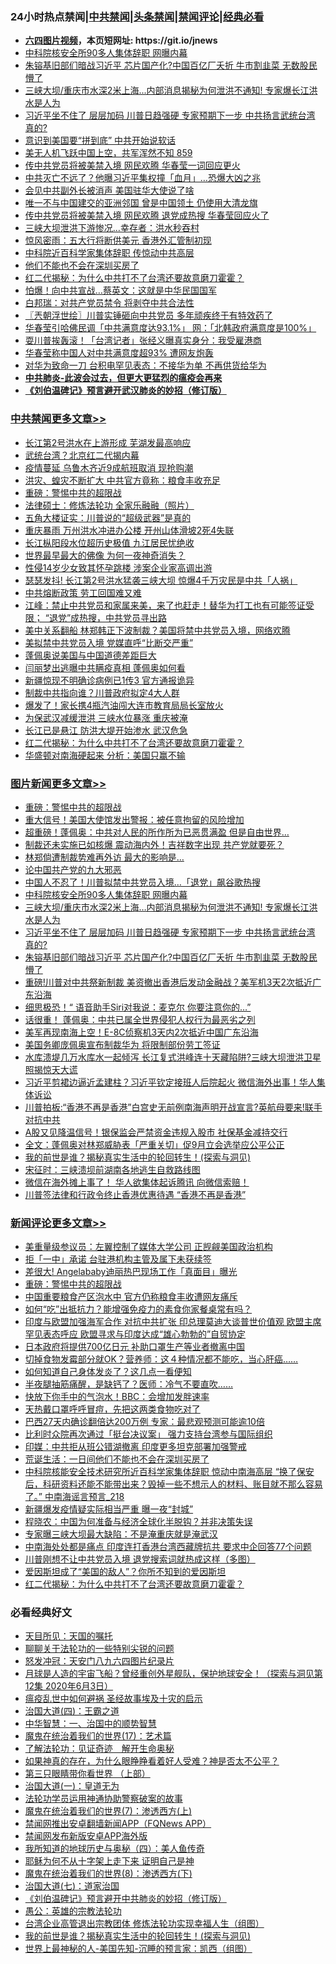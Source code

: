 <div id="tt">
<h3>24小时热点禁闻|<a href="#%E4%B8%AD%E5%85%B1%E7%A6%81%E9%97%BB%E6%9B%B4%E5%A4%9A%E6%96%87%E7%AB%A0">中共禁闻</a>|<a href="#%E5%9B%BE%E7%89%87%E6%96%B0%E9%97%BB%E6%9B%B4%E5%A4%9A%E6%96%87%E7%AB%A0">头条禁闻</a>|<a href="#%E6%96%B0%E9%97%BB%E8%AF%84%E8%AE%BA%E6%9B%B4%E5%A4%9A%E6%96%87%E7%AB%A0">禁闻评论|<a href="#%E5%BF%85%E7%9C%8B%E7%BB%8F%E5%85%B8%E5%A5%BD%E6%96%87">经典必看</a></h3>
<ul>
<li><b><a href="http://d1.bdrive.tk/64.mp4" target="_blank">六四图片视频</a>，本页短网址: https://git.io/jnews</b></li>
<li><a href="https://github.com/fqnews/bnews/blob/master/topimagenews/20200717/1362021.md">中科院核安全所90多人集体辞职 网曝内幕</a></li>
<li><a href="https://github.com/fqnews/bnews/blob/master/topimagenews/20200716/1361918.md">朱镕基旧部们暗战习近平 芯片国产化?中国百亿厂夭折 牛市割韭菜 无数股民懵了</a></li>
<li><a href="https://github.com/fqnews/bnews/blob/master/topimagenews/20200716/1361971.md">三峡大坝/重庆市水深2米上海...内部消息揭秘为何泄洪不通知! 专家爆长江洪水是人为</a></li>
<li><a href="https://github.com/fqnews/bnews/blob/master/topimagenews/20200716/1361957.md">习近平坐不住了 层层加码 川普日趋强硬 专家预期下一步 中共扬言武统台湾 真的?</a></li>
<li><a href="https://github.com/fqnews/bnews/blob/master/cbnews/20200717/1362030.md">意识到美国要“拼到底” 中共开始说软话</a></li>
<li><a href="https://github.com/fqnews/bnews/blob/master/bannedvideo/20200717/1362061.md">美无人机飞跃中国上空，共军浑然不知 859</a></li>
<li><a href="https://github.com/fqnews/bnews/blob/master/comments/20200716/1361972.md">传中共党员将被美禁入境 网民欢腾 华春莹一词回应更火</a></li>
<li><a href="https://github.com/fqnews/bnews/blob/master/cbnews/20200717/1362026.md">中共灭亡不远了？他曝习近平集权撞「血月」…恐爆大凶之兆</a></li>
<li><a href="https://github.com/fqnews/bnews/blob/master/cbnews/20200717/1362017.md">会见中共副外长被消声 美国驻华大使说了啥</a></li>
<li><a href="https://github.com/fqnews/bnews/blob/master/comments/20200717/1362095.md">唯一不与中国建交的亚洲邻国 曾是中国领土 仍使用大清龙旗</a></li>
<li><a href="https://github.com/fqnews/bnews/blob/master/cnnews/20200717/1362117.md">传中共党员将被美禁入境 网民欢腾 退党成热搜 华春莹回应火了</a></li>
<li><a href="https://github.com/fqnews/bnews/blob/master/cbnews/20200716/1361859.md">三峡大坝泄洪下游惨况…幸存者：洪水秒吞村</a></li>
<li><a href="https://github.com/fqnews/bnews/blob/master/finance/20200717/1362127.md">惊风密雨：五大行将断供美元 香港外汇管制初现</a></li>
<li><a href="https://github.com/fqnews/bnews/blob/master/cbnews/20200717/1362164.md">中科院近百科学家集体辞职 传惊动中共高层</a></li>
<li><a href="https://github.com/fqnews/bnews/blob/master/ssgc/20200717/1362046.md">他们不能也不会在深圳买房了</a></li>
<li><a href="https://github.com/fqnews/bnews/blob/master/comments/20200717/1362168.md">红二代揭秘：为什么中共打不了台湾还要故意磨刀霍霍？</a></li>
<li><a href="https://github.com/fqnews/bnews/blob/master/cbnews/20200716/1361977.md">怕爆！向中共宣战…蔡英文：这就是中华民国国军</a></li>
<li><a href="https://github.com/fqnews/bnews/blob/master/cbnews/20200717/1362089.md">白邦瑞：对共产党员禁令 将剥夺中共合法性</a></li>
<li><a href="https://github.com/fqnews/bnews/blob/master/ssgc/20200717/1362044.md">〖兲朝浮世绘〗川普实锤砸向中共党员 多年顽疾终于有特效药了</a></li>
<li><a href="https://github.com/fqnews/bnews/blob/master/cbnews/20200717/1362019.md">华春莹引哈佛民调「中共满意度达93.1%」 网：「北韩政府满意度是100%」</a></li>
<li><a href="https://github.com/fqnews/bnews/blob/master/cnnews/hknews/20200717/1362023.md">耍川普挨轰滚！「台湾记者」张经义曝真实身分：我受雇港商</a></li>
<li><a href="https://github.com/fqnews/bnews/blob/master/comments/20200716/1361878.md">华春莹称中国人对中共满意度超93%  遭网友炮轰</a></li>
<li><a href="https://github.com/fqnews/bnews/blob/master/cnnews/hknews/20200717/1362128.md">对华为致命一刀 台积电罕见表态：不接华为单 不再供货给华为</a></li>
<li><b><a href="https://github.com/fqnews/bnews/blob/master/comments/20200211/1275071.md" target="_blank">中共肺炎-此波会过去，但更大更猛烈的瘟疫会再来</a></b></li>
<li><b><a href="https://github.com/fqnews/bnews/blob/master/comments/20200207/1272816.md" target="_blank">《刘伯温碑记》预言避开武汉肺炎的妙招（修订版）</a></b></li>
</ul>
</div>

<div class="catlist">
<h3><a href="https://github.com/fqnews/bnews/blob/master/cbnews/" target="_blank">中共禁闻</a><span><a href="https://github.com/fqnews/bnews/blob/master/cbnews/" target="_blank" rel="nofollow">更多文章>></a></span></h3>
<ul>
<li><a href="https://github.com/fqnews/bnews/blob/master/cbnews/20200717/1362302.md" target="_blank">长江第2号洪水在上游形成 芜湖发最高响应</a></li>
<li><a href="https://github.com/fqnews/bnews/blob/master/cbnews/20200717/1362298.md" target="_blank">武统台湾？北京红二代揭内幕</a></li>
<li><a href="https://github.com/fqnews/bnews/blob/master/cbnews/20200717/1362294.md" target="_blank">疫情蔓延 乌鲁木齐近9成航班取消 现抢购潮</a></li>
<li><a href="https://github.com/fqnews/bnews/blob/master/cbnews/20200717/1362291.md" target="_blank">洪灾、蝗灾不断扩大 中共官方竟称：粮食丰收充足</a></li>
<li><a href="https://github.com/fqnews/bnews/blob/master/comments/20200717/1362287.md" target="_blank">重磅：警惕中共的超限战</a></li>
<li><a href="https://github.com/fqnews/bnews/blob/master/cbnews/20200717/1362258.md" target="_blank">法律硕士：修炼法轮功 全家乐融融（照片）</a></li>
<li><a href="https://github.com/fqnews/bnews/blob/master/cbnews/20200717/1362260.md" target="_blank">五角大楼证实：川普说的“超级武器”是真的</a></li>
<li><a href="https://github.com/fqnews/bnews/blob/master/cbnews/20200717/1362243.md" target="_blank">重庆暴雨 万州洪水冲进办公楼 开州山体滑坡2死4失联</a></li>
<li><a href="https://github.com/fqnews/bnews/blob/master/cbnews/20200717/1362236.md" target="_blank">长江枞阳段水位超历史极值 九江居民忧绝收</a></li>
<li><a href="https://github.com/fqnews/bnews/blob/master/cbnews/20200717/1362235.md" target="_blank">世界最早最大的佛像 为何一夜神奇消失？</a></li>
<li><a href="https://github.com/fqnews/bnews/blob/master/cbnews/20200717/1362231.md" target="_blank">性侵14岁少女致其怀孕跳楼 涉案企业家高调出游</a></li>
<li><a href="https://github.com/fqnews/bnews/blob/master/cbnews/20200717/1362226.md" target="_blank">瑟瑟发抖! 长江第2号洪水猛袭三峡大坝 惊爆4千万灾民是中共「人祸」</a></li>
<li><a href="https://github.com/fqnews/bnews/blob/master/cbnews/20200717/1362220.md" target="_blank">中共熔断政策 劳工回国难又难</a></li>
<li><a href="https://github.com/fqnews/bnews/blob/master/cbnews/20200717/1362218.md" target="_blank">江峰：禁止中共党员和家属来美，来了也赶走！替华为打工也有可能签证受限； “退党”成热搜，中共党员寻出路</a></li>
<li><a href="https://github.com/fqnews/bnews/blob/master/cbnews/20200717/1362213.md" target="_blank">美中关系翻船 林郑韩正下波制裁？美国将禁中共党员入境，网络欢腾</a></li>
<li><a href="https://github.com/fqnews/bnews/blob/master/cbnews/20200717/1362212.md" target="_blank">美拟禁中共党员入境 党媒直呼“比断交严重”</a></li>
<li><a href="https://github.com/fqnews/bnews/blob/master/cbnews/20200717/1362195.md" target="_blank">蓬佩奥说美国与中国道德差距巨大</a></li>
<li><a href="https://github.com/fqnews/bnews/blob/master/cbnews/20200717/1362192.md" target="_blank">闫丽梦出逃曝中共瞒疫真相 蓬佩奥如何看</a></li>
<li><a href="https://github.com/fqnews/bnews/blob/master/cbnews/20200717/1362187.md" target="_blank">新疆惊现不明确诊病例已1传3 官方通报诡异</a></li>
<li><a href="https://github.com/fqnews/bnews/blob/master/cbnews/20200717/1362175.md" target="_blank">制裁中共指向谁？川普政府拟定4大人群</a></li>
<li><a href="https://github.com/fqnews/bnews/blob/master/cbnews/20200717/1362174.md" target="_blank">爆发了！家长携4瓶汽油闯大连市教育局局长室放火</a></li>
<li><a href="https://github.com/fqnews/bnews/blob/master/cbnews/20200717/1362173.md" target="_blank">为保武汉减缓泄洪 三峡水位暴涨 重庆被淹</a></li>
<li><a href="https://github.com/fqnews/bnews/blob/master/cbnews/20200717/1362172.md" target="_blank">长江已是悬江 防洪大堤开始渗水 武汉危急</a></li>
<li><a href="https://github.com/fqnews/bnews/blob/master/comments/20200717/1362168.md" target="_blank">红二代揭秘：为什么中共打不了台湾还要故意磨刀霍霍？</a></li>
<li><a href="https://github.com/fqnews/bnews/blob/master/cbnews/20200717/1362165.md" target="_blank">华盛顿对南海硬起来 分析：美国只赢不输</a></li>

</ul>
</div>
<div class="catlist">
<h3><a href="https://github.com/fqnews/bnews/blob/master/topimagenews/" target="_blank">图片新闻</a><span><a href="https://github.com/fqnews/bnews/blob/master/topimagenews/" target="_blank" rel="nofollow">更多文章>></a></span></h3>
<ul>
<li><a href="https://github.com/fqnews/bnews/blob/master/comments/20200717/1362287.md" target="_blank">重磅：警惕中共的超限战</a></li>
<li><a href="https://github.com/fqnews/bnews/blob/master/topimagenews/20200717/1362271.md" target="_blank">重大信号！美国大使馆发出警报：被任意拘留的风险增加</a></li>
<li><a href="https://github.com/fqnews/bnews/blob/master/topimagenews/20200717/1362259.md" target="_blank">超重磅！蓬佩奥：中共对人民的所作所为已恶贯满盈 但是自由世界…</a></li>
<li><a href="https://github.com/fqnews/bnews/blob/master/topimagenews/20200717/1362211.md" target="_blank">制裁还未实施已如核爆 震动海内外！吉祥数字出现 共产党就要死？</a></li>
<li><a href="https://github.com/fqnews/bnews/blob/master/topimagenews/20200717/1362194.md" target="_blank">林郑倘遭制裁势难再外访 最大的影响是&#8230;</a></li>
<li><a href="https://github.com/fqnews/bnews/blob/master/comments/20200717/1361899.md" target="_blank">论中国共产党的九大邪恶</a></li>
<li><a href="https://github.com/fqnews/bnews/blob/master/topimagenews/20200717/1362114.md" target="_blank">中国人不忍了！川普拟禁中共党员入境…「退党」飙谷歌热搜</a></li>
<li><a href="https://github.com/fqnews/bnews/blob/master/topimagenews/20200717/1362021.md" target="_blank">中科院核安全所90多人集体辞职 网曝内幕</a></li>
<li><a href="https://github.com/fqnews/bnews/blob/master/topimagenews/20200716/1361971.md" target="_blank">三峡大坝/重庆市水深2米上海&#8230;内部消息揭秘为何泄洪不通知! 专家爆长江洪水是人为</a></li>
<li><a href="https://github.com/fqnews/bnews/blob/master/topimagenews/20200716/1361957.md" target="_blank">习近平坐不住了 层层加码 川普日趋强硬 专家预期下一步 中共扬言武统台湾 真的?</a></li>
<li><a href="https://github.com/fqnews/bnews/blob/master/topimagenews/20200716/1361918.md" target="_blank">朱镕基旧部们暗战习近平 芯片国产化?中国百亿厂夭折 牛市割韭菜 无数股民懵了</a></li>
<li><a href="https://github.com/fqnews/bnews/blob/master/topimagenews/20200716/1361832.md" target="_blank">重磅!川普对中共祭新制裁 美资撤出香港后发动金融战？美军机3天2次抵近广东沿海</a></li>
<li><a href="https://github.com/fqnews/bnews/blob/master/topimagenews/20200716/1361775.md" target="_blank">细思极恐！“ 语音助手Siri对我说：麦克尔 你要注意你的…&#8221;</a></li>
<li><a href="https://github.com/fqnews/bnews/blob/master/topimagenews/20200716/1361599.md" target="_blank">话很重！ 蓬佩奥：中共已属全世界侵犯人权行为最恶劣之列</a></li>
<li><a href="https://github.com/fqnews/bnews/blob/master/topimagenews/20200716/1361598.md" target="_blank">美军再现南海上空！E-8C侦察机3天内2次抵近中国广东沿海</a></li>
<li><a href="https://github.com/fqnews/bnews/blob/master/topimagenews/20200716/1361473.md" target="_blank">美国务卿庞佩奥宣布制裁华为 将限制部份劳工签证</a></li>
<li><a href="https://github.com/fqnews/bnews/blob/master/topimagenews/20200715/1361448.md" target="_blank">水库溃堤几万水库水一起倾泻 长江复式洪峰连十天藏陷阱?三峡大坝泄洪卫星照揭惊天大谎</a></li>
<li><a href="https://github.com/fqnews/bnews/blob/master/topimagenews/20200715/1361354.md" target="_blank">习近平剪裙边逼近孟建柱？习近平钦定接班人后院起火 微信海外出事！华人集体诉讼</a></li>
<li><a href="https://github.com/fqnews/bnews/blob/master/topimagenews/20200715/1361328.md" target="_blank">川普拍板:“香港不再是香港”白宫史无前例南海声明开战宣言?英航母要来!联手对抗中共</a></li>
<li><a href="https://github.com/fqnews/bnews/blob/master/topimagenews/20200715/1361266.md" target="_blank">A股又见降温信号！银保监会严禁资金违规入股市 社保基金减持交行</a></li>
<li><a href="https://github.com/fqnews/bnews/blob/master/topimagenews/20200715/1361089.md" target="_blank">全文：蓬佩奥对林郑威胁表「严重关切」促9月立会选举应公平公正</a></li>
<li><a href="https://github.com/fqnews/bnews/blob/master/comments/20200715/1359453.md" target="_blank">我的前世是谁？揭秘真实生活中的轮回转生！(探索与洞见)</a></li>
<li><a href="https://github.com/fqnews/bnews/blob/master/topimagenews/20200715/783299.md" target="_blank">宋征时：三峡溃坝前湖南各地逃生自救路线图</a></li>
<li><a href="https://github.com/fqnews/bnews/blob/master/topimagenews/20200715/1361052.md" target="_blank">微信在海外摊上事了！ 华人欲集体起诉腾讯 向微信索赔！</a></li>
<li><a href="https://github.com/fqnews/bnews/blob/master/topimagenews/20200715/1361018.md" target="_blank">川普签法律和行政令终止香港优惠待遇 “香港不再是香港”</a></li>

</ul>
</div>
<div class="catlist">
<h3><a href="https://github.com/fqnews/bnews/blob/master/comments/" target="_blank">新闻评论</a><span><a href="https://github.com/fqnews/bnews/blob/master/comments/" target="_blank" rel="nofollow">更多文章>></a></span></h3>
<ul>
<li><a href="https://github.com/fqnews/bnews/blob/master/comments/20200717/1362297.md" target="_blank">美重量级参议员：左翼控制了媒体大学公司 正觊觎美国政治机构</a></li>
<li><a href="https://github.com/fqnews/bnews/blob/master/comments/20200717/1362296.md" target="_blank">拒「一中」承诺 台驻港机构主管及属下未获续签</a></li>
<li><a href="https://github.com/fqnews/bnews/blob/master/comments/20200717/1362290.md" target="_blank">差很大! Angelababy迪丽热巴现场工作「真面目」曝光</a></li>
<li><a href="https://github.com/fqnews/bnews/blob/master/comments/20200717/1362287.md" target="_blank">重磅：警惕中共的超限战</a></li>
<li><a href="https://github.com/fqnews/bnews/blob/master/comments/20200717/1362284.md" target="_blank">中国重要粮食产区泡水中 官方仍称粮食丰收遭网友痛斥</a></li>
<li><a href="https://github.com/fqnews/bnews/blob/master/comments/20200717/1362267.md" target="_blank">如何“吃”出抵抗力？能增强免疫力的素食你家餐桌常有吗？</a></li>
<li><a href="https://github.com/fqnews/bnews/blob/master/comments/20200717/1362264.md" target="_blank">印度与欧盟加强海军合作 对抗中共扩张 印总理莫迪大谈普世价值观 欧盟主席罕见表态呼应 欧盟寻求与印度达成“雄心勃勃的”自贸协定</a></li>
<li><a href="https://github.com/fqnews/bnews/blob/master/comments/20200717/1362263.md" target="_blank">日本政府将提供700亿日元 补助口罩生产等业者撤离中国</a></li>
<li><a href="https://github.com/fqnews/bnews/blob/master/comments/20200717/1362248.md" target="_blank">切掉食物发霉部分就OK？营养师：这４种情况都不能吃，当心肝癌&#8230;&#8230;</a></li>
<li><a href="https://github.com/fqnews/bnews/blob/master/comments/20200717/1362247.md" target="_blank">如何知道自己身体发炎了？这几点一看便知</a></li>
<li><a href="https://github.com/fqnews/bnews/blob/master/comments/20200717/1362246.md" target="_blank">半夜腿抽筋痛醒，是缺钙了？医师：冷气不要直吹&#8230;&#8230;</a></li>
<li><a href="https://github.com/fqnews/bnews/blob/master/comments/20200717/1362245.md" target="_blank">快放下你手中的气泡水！BBC：会增加发胖速率</a></li>
<li><a href="https://github.com/fqnews/bnews/blob/master/comments/20200717/1362244.md" target="_blank">天热戴口罩呼呼冒痘，先把这两类食物吃对了</a></li>
<li><a href="https://github.com/fqnews/bnews/blob/master/comments/20200717/1362239.md" target="_blank">巴西27天内确诊翻倍达200万例 专家：最悲观预测可能逾10倍</a></li>
<li><a href="https://github.com/fqnews/bnews/blob/master/comments/20200717/1362229.md" target="_blank">比利时众院再次通过「挺台决议案」 强力支持台湾参与国际组织</a></li>
<li><a href="https://github.com/fqnews/bnews/blob/master/comments/20200717/1362219.md" target="_blank">印媒：中共拒从班公错湖撤离 印度更多坦克部署加强警戒</a></li>
<li><a href="https://github.com/fqnews/bnews/blob/master/comments/20200717/1362216.md" target="_blank">荒诞生活：一日间他们不能也不会在深圳买房了</a></li>
<li><a href="https://github.com/fqnews/bnews/blob/master/comments/20200717/1362210.md" target="_blank">中科院核能安全技术研究所近百科学家集体辞职 惊动中南海高层 “换了保安后，科研资料还能不能带出来？毁掉一些不想示人的材料、账目就不那么容易了。” 中南海谣言预言_218</a></li>
<li><a href="https://github.com/fqnews/bnews/blob/master/comments/20200717/1362208.md" target="_blank">新疆爆发疫情疑实际相当严重 曝一夜“封城”</a></li>
<li><a href="https://github.com/fqnews/bnews/blob/master/comments/20200717/1362207.md" target="_blank">程晓农：中国为何准备与经济全球化半脱钩？并非决策失误</a></li>
<li><a href="https://github.com/fqnews/bnews/blob/master/comments/20200717/1362203.md" target="_blank">专家曝三峡大坝最大缺陷：不是淹重庆就是淹武汉</a></li>
<li><a href="https://github.com/fqnews/bnews/blob/master/comments/20200717/1362199.md" target="_blank">中南海处处都是痛点 印度连打香港台湾西藏牌抗共 要求中企回答77个问题</a></li>
<li><a href="https://github.com/fqnews/bnews/blob/master/comments/20200717/1362191.md" target="_blank">川普刚想不让中共党员入境 退党搜索词就热成这样（多图）</a></li>
<li><a href="https://github.com/fqnews/bnews/blob/master/comments/20200717/1362189.md" target="_blank">爱因斯坦成了“美国的敌人”？你所不知到的爱因斯坦</a></li>
<li><a href="https://github.com/fqnews/bnews/blob/master/comments/20200717/1362168.md" target="_blank">红二代揭秘：为什么中共打不了台湾还要故意磨刀霍霍？</a></li>

</ul>
</div>

<div class="catlist">
<h3>必看经典好文</h3>
<ul>
<li><a href="https://github.com/fqnews/bnews/blob/master/tculture/20180919/1000196.md" target="_blank">天目所见：天国的嘱托</a></li>
<li><a href="https://github.com/fqnews/bnews/blob/master/comments/20190417/1114875.md" target="_blank">聊聊关于法轮功的一些特别尖锐的问题</a></li>
<li><a href="https://github.com/fqnews/bnews/blob/master/comments/20200604/783200.md" target="_blank">怒发冲冠：天安门八九六四图片纪录片</a></li>
<li><a href="https://github.com/fqnews/bnews/blob/master/comments/20200712/1359456.md" target="_blank">月球是人造的宇宙飞船？曾经重创外星舰队，保护地球安全！（探索与洞见第12集 2020年6月3日）</a></li>
<li><a href="https://github.com/fqnews/bnews/blob/master/comments/20200618/1346823.md" target="_blank">瘟疫乱世中如何避祸 圣经故事埃及十灾的启示</a></li>
<li><a href="https://github.com/fqnews/bnews/blob/master/cbnews/20180310/912637.md" target="_blank">治国大道(四)：王霸之道</a></li>
<li><a href="https://github.com/fqnews/bnews/blob/master/comments/20200605/1340202.md" target="_blank">中华智慧：一、治国中的顺势智慧</a></li>
<li><a href="https://github.com/fqnews/bnews/blob/master/topimagenews/20180620/960677.md" target="_blank">魔鬼在统治着我们的世界(17)：艺术篇</a></li>
<li><a href="https://github.com/fqnews/bnews/blob/master/comments/20200307/1289968.md" target="_blank">了解法轮功：见证奇迹　解开生命奥秘</a></li>
<li><a href="https://github.com/fqnews/bnews/blob/master/comments/20200623/1346844.md" target="_blank">如果神真的存在，为什么眼睁睁看着好人受难？神是否太不公平？</a></li>
<li><a href="https://github.com/fqnews/bnews/blob/master/comments/20200426/1319648.md" target="_blank">第三只眼睛带你看世界 （上部）</a></li>
<li><a href="https://github.com/fqnews/bnews/blob/master/cbnews/20180307/911097.md" target="_blank">治国大道(一)：皇道无为</a></li>
<li><a href="https://github.com/fqnews/bnews/blob/master/cbnews/20170626/780479.md" target="_blank">法轮功学员运用神通协助警察破案的故事</a></li>
<li><a href="https://github.com/fqnews/bnews/blob/master/topimagenews/20180527/948369.md" target="_blank">魔鬼在统治着我们的世界(7)：渗透西方(上)</a></li>
<li><a href="https://github.com/fqnews/bnews/blob/master/comments/20200503/1322531.md" target="_blank">禁闻网推出安卓翻墙新闻APP（FQNews APP）</a></li>
<li><a href="https://github.com/fqnews/bnews/blob/master/comments/20200627/783266.md" target="_blank">禁闻网发布新版安卓APP海外版</a></li>
<li><a href="https://github.com/fqnews/bnews/blob/master/tculture/xiulian/20170729/799172.md" target="_blank">我所知道的地球历史与奥秘（四）：美人鱼传奇</a></li>
<li><a href="https://github.com/fqnews/bnews/blob/master/ccpdope/20190803/1168965.md" target="_blank">耶稣为何不从十字架上走下来 证明自己是神</a></li>
<li><a href="https://github.com/fqnews/bnews/blob/master/topimagenews/20180527/948714.md" target="_blank">魔鬼在统治着我们的世界(8)：渗透西方(下)</a></li>
<li><a href="https://github.com/fqnews/bnews/blob/master/cbnews/20190424/913985.md" target="_blank">治国大道(七)：道家治国</a></li>
<li><a href="https://github.com/fqnews/bnews/blob/master/comments/20200207/1272816.md" target="_blank">《刘伯温碑记》预言避开中共肺炎的妙招（修订版）</a></li>
<li><a href="https://github.com/fqnews/bnews/blob/master/comments/20200313/1292991.md" target="_blank">愚公：英雄的宗教法轮功</a></li>
<li><a href="https://github.com/fqnews/bnews/blob/master/comments/20200528/1335859.md" target="_blank">台湾企业高管退出宗教团体 修炼法轮功实现幸福人生（组图）</a></li>
<li><a href="https://github.com/fqnews/bnews/blob/master/comments/20200715/1359453.md" target="_blank">我的前世是谁？揭秘真实生活中的轮回转生！(探索与洞见)</a></li>
<li><a href="https://github.com/fqnews/bnews/blob/master/comments/20200605/783244.md" target="_blank">世界上最神秘的人-美国先知-沉睡的预言家：凯西（组图）</a></li>

</ul>
</div>